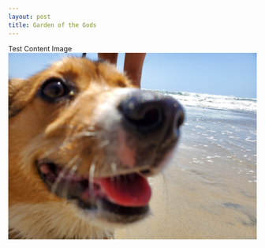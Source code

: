 ```yaml
---
layout: post
title: Garden of the Gods
---
```


Test Content
Image
![Image](/assets/CorgiCloseup-min.jpg)
